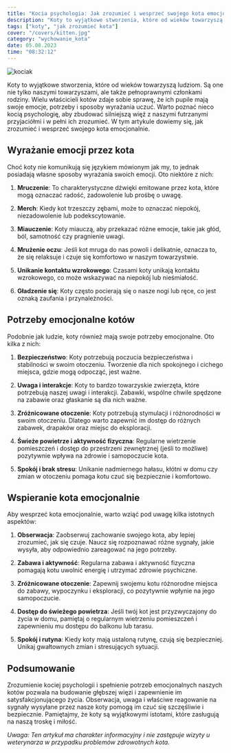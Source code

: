 ```yaml
---
title: "Kocia psychologia: Jak zrozumieć i wesprzeć swojego kota emocjonalnie"
description: "Koty to wyjątkowe stworzenia, które od wieków towarzyszą ludziom. Są one nie tylko naszymi towarzyszami, ale także pełnoprawnymi członkami rodziny. Wielu właścicieli kotów zdaje sobie sprawę, że ich pupile mają swoje emocje, potrzeby i sposoby wyrażania uczuć. Warto poznać nieco kocią psychologię, aby zbudować silniejszą więź z naszymi futrzanymi przyjaciółmi i w pełni ich zrozumieć. W tym artykule dowiemy się, jak zrozumieć i wesprzeć swojego kota emocjonalnie."
tags: ["koty", "jak zrozumieć kota"]
cover: "/covers/kitten.jpg"
category: "wychowanie_kota"
date: 05.08.2023
time: "08:32:12"
---
```


![kociak](/covers/kitten.jpg)

Koty to wyjątkowe stworzenia, które od wieków towarzyszą ludziom. Są one nie tylko naszymi towarzyszami, ale także pełnoprawnymi członkami rodziny. Wielu właścicieli kotów zdaje sobie sprawę, że ich pupile mają swoje emocje, potrzeby i sposoby wyrażania uczuć. Warto poznać nieco kocią psychologię, aby zbudować silniejszą więź z naszymi futrzanymi przyjaciółmi i w pełni ich zrozumieć. W tym artykule dowiemy się, jak zrozumieć i wesprzeć swojego kota emocjonalnie.

## Wyrażanie emocji przez kota

Choć koty nie komunikują się językiem mówionym jak my, to jednak posiadają własne sposoby wyrażania swoich emocji. Oto niektóre z nich:

1. **Mruczenie**: To charakterystyczne dźwięki emitowane przez kota, które mogą oznaczać radość, zadowolenie lub prośbę o uwagę.

2. **Merch**: Kiedy kot trzeszczy zębami, może to oznaczać niepokój, niezadowolenie lub podekscytowanie.

3. **Miauczenie**: Koty miauczą, aby przekazać różne emocje, takie jak głód, ból, samotność czy pragnienie uwagi.

4. **Mrużenie oczu**: Jeśli kot mruga do nas powoli i delikatnie, oznacza to, że się relaksuje i czuje się komfortowo w naszym towarzystwie.

5. **Unikanie kontaktu wzrokowego**: Czasami koty unikają kontaktu wzrokowego, co może wskazywać na niepokój lub nieśmiałość.

6. **Gładzenie się**: Koty często pocierają się o nasze nogi lub ręce, co jest oznaką zaufania i przynależności.

## Potrzeby emocjonalne kotów

Podobnie jak ludzie, koty również mają swoje potrzeby emocjonalne. Oto kilka z nich:

1. **Bezpieczeństwo**: Koty potrzebują poczucia bezpieczeństwa i stabilności w swoim otoczeniu. Tworzenie dla nich spokojnego i cichego miejsca, gdzie mogą odpocząć, jest ważne.

2. **Uwaga i interakcje**: Koty to bardzo towarzyskie zwierzęta, które potrzebują naszej uwagi i interakcji. Zabawki, wspólne chwile spędzone na zabawie oraz głaskanie są dla nich ważne.

3. **Zróżnicowane otoczenie**: Koty potrzebują stymulacji i różnorodności w swoim otoczeniu. Dlatego warto zapewnić im dostęp do różnych zabawek, drapaków oraz miejsc do eksploracji.

4. **Świeże powietrze i aktywność fizyczna**: Regularne wietrzenie pomieszczeń i dostęp do przestrzeni zewnętrznej (jeśli to możliwe) pozytywnie wpływa na zdrowie i samopoczucie kota.

5. **Spokój i brak stresu**: Unikanie nadmiernego hałasu, kłótni w domu czy zmian w otoczeniu pomaga kotu czuć się bezpiecznie i komfortowo.

## Wspieranie kota emocjonalnie

Aby wesprzeć kota emocjonalnie, warto wziąć pod uwagę kilka istotnych aspektów:

1. **Obserwacja**: Zaobserwuj zachowanie swojego kota, aby lepiej zrozumieć, jak się czuje. Naucz się rozpoznawać różne sygnały, jakie wysyła, aby odpowiednio zareagować na jego potrzeby.

2. **Zabawa i aktywność**: Regularna zabawa i aktywność fizyczna pomagają kotu uwolnić energię i utrzymać zdrowie psychiczne.

3. **Zróżnicowane otoczenie**: Zapewnij swojemu kotu różnorodne miejsca do zabawy, wypoczynku i eksploracji, co pozytywnie wpłynie na jego samopoczucie.

4. **Dostęp do świeżego powietrza**: Jeśli twój kot jest przyzwyczajony do życia w domu, pamiętaj o regularnym wietrzeniu pomieszczeń i zapewnieniu mu dostępu do balkonu lub tarasu.

5. **Spokój i rutyna**: Kiedy koty mają ustaloną rutynę, czują się bezpieczniej. Unikaj gwałtownych zmian i stresujących sytuacji.

## Podsumowanie

Zrozumienie kociej psychologii i spełnienie potrzeb emocjonalnych naszych kotów pozwala na budowanie głębszej więzi i zapewnienie im satysfakcjonującego życia. Obserwacja, uwaga i właściwe reagowanie na sygnały wysyłane przez nasze koty pomogą im czuć się szczęśliwie i bezpiecznie. Pamiętajmy, że koty są wyjątkowymi istotami, które zasługują na naszą troskę i miłość.

_Uwaga: Ten artykuł ma charakter informacyjny i nie zastępuje wizyty u weterynarza w przypadku problemów zdrowotnych kota._
